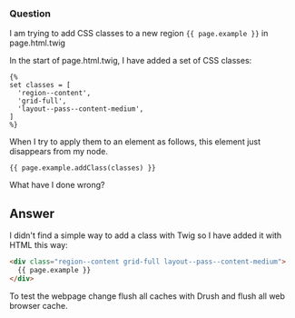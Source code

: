 ### Question

I am trying to add CSS classes to a new region `{{ page.example }}` in page.html.twig

In the start of page.html.twig, I have added a set of CSS classes:

```twig
{%
set classes = [
  'region--content', 
  'grid-full', 
  'layout--pass--content-medium',
]
%}
```

When I try to apply them to an element as follows, this element just disappears from my node.

```twig
{{ page.example.addClass(classes) }}
```

What have I done wrong?

## Answer

I didn't find a simple way to add a class with Twig so I have added it with HTML this way:

```html
<div class="region--content grid-full layout--pass--content-medium">
  {{ page.example }}
</div>
```

To test the webpage change flush all caches with Drush and flush all web browser cache.

